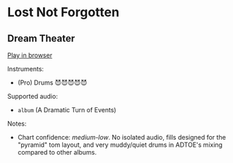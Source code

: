 # Lost Not Forgotten

## Dream Theater


[Play in browser](http://pages.cs.wisc.edu/~tolly/customs/?title=lost-not-forgotten&artist=dream-theater)

Instruments:

  * (Pro) Drums 😈😈😈😈😈

Supported audio:

  * `album` (A Dramatic Turn of Events)

Notes:

  * Chart confidence: *medium-low*. No isolated audio, fills designed for the "pyramid" tom layout, and very muddy/quiet drums in ADTOE's mixing compared to other albums.

